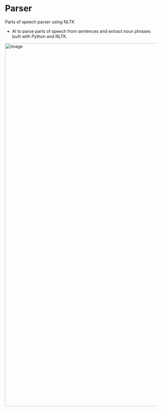 # Parser
 Parts of speech parser using NLTK

- AI to parse parts of speech from sentences and extract noun phrases built with Python and NLTK.

<img width="1200" alt="image" src="https://github.com/user-attachments/assets/0d32bdea-caa3-423f-a987-a6a0be253bb6" />
